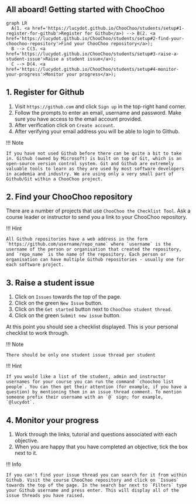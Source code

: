 ## All aboard! Getting started with ChooChoo
``` mermaid
graph LR
  A(1. <a href='https://lucydot.github.io/ChooChoo/students/setup#1-register-for-github'>Register for Github</a>) --> B(2. <a href='https://lucydot.github.io/ChooChoo/students/setup#2-find-your-choochoo-repository'>Find your ChooChoo repository</a>);
  B --> C(3. <a href='https://lucydot.github.io/ChooChoo/students/setup#3-raise-a-student-issue'>Raise a student issue</a>);
  C --> D(4. <a href='https://lucydot.github.io/ChooChoo/students/setup#4-monitor-your-progress'>Monitor your progress</a>); 
```

## 1. Register for Github

1. Visit `https://github.com` and click `Sign up` in the top-right hand corner.
2. Follow the prompts to enter an email, username and password. Make sure you have access to the email account provided.
3. After verification click on `Create account`.
4. After verifying your email address you will be able to login to Github.

!!! Note

    If you have not used Github before there can be quite a bit to take in. Github (owned by Microsoft) is built on top of Git, which is an open-source version control system. Git and Github are extremely valuable tools to learn as they are used by most software developers in academia and industry. We are using only a very small part of Github/Git within a ChooChoo project. 

## 2. Find your ChooChoo repository

There are a number of projects that use `ChooChoo the Checklist Tool`. 
Ask a course leader or instructor to send you a link to your ChooChoo repository. 

!!! Hint

    All Github repositories have a web address in the form `https://github.com/username/repo_name` where `username` is the username of the person or organisation that created the repository, and `repo_name` is the name of the repository. Each person or organisation can have multiple Github repositories - usually one for each software project.
    
## 3. Raise a student issue

1. Click on `Issues` towards the top of the page.
2. Click on the green `New Issue` button.
3. Click on the `Get started` button next to `ChooChoo student thread`.
4. Click on the green `Submit new issue` button. 

At this point you should see a checklist displayed. This is your personal checklist to work through.

!!! Note

    There should be only one student issue thread per student

!!! Hint

    If you would like a list of the student, admin and instructor usernames for your course you can run the command `choochoo list people`. You can then get their attention (for example, if you have a question) by mentioning them in an issue thread comment. To mention someone prefix their username with an `@` sign; for example, `@lucydot`.

## 4. Monitor your progress

1. Work through the links, tutorial and questions associated with each objective.
2. When you are happy that you have completed an objective, tick the box next to it.

!!! Info

    If you can't find your issue thread you can search for it from within Github. Visit the course ChooChoo repository and click on `Issues` towards the top of the page. In the search bar next to `Filters` type your Github username and press enter. This will display all of the issue threads you have raised. 
   

